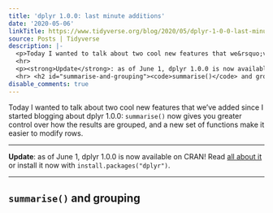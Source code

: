 ```yaml
---
title: 'dplyr 1.0.0: last minute additions'
date: '2020-05-06'
linkTitle: https://www.tidyverse.org/blog/2020/05/dplyr-1-0-0-last-minute-additions/
source: Posts | Tidyverse
description: |-
  <p>Today I wanted to talk about two cool new features that we&rsquo;ve added since I started blogging about dplyr 1.0.0: <code>summarise()</code> now gives you greater control over how the results are grouped, and a new set of functions make it easier to modify rows.</p>
  <hr>
  <p><strong>Update</strong>: as of June 1, dplyr 1.0.0 is now available on CRAN! Read <a href="https://www.tidyverse.org/blog/2020/06/dplyr-1-0-0/">all about it</a> or install it now with <code>install.packages(&quot;dplyr&quot;)</code>.</p>
  <hr> <h2 id="summarise-and-grouping"><code>summarise()</code> and grouping <a ...
disable_comments: true
---
```

<p>Today I wanted to talk about two cool new features that we&rsquo;ve added since I started blogging about dplyr 1.0.0: <code>summarise()</code> now gives you greater control over how the results are grouped, and a new set of functions make it easier to modify rows.</p>
<hr>
<p><strong>Update</strong>: as of June 1, dplyr 1.0.0 is now available on CRAN! Read <a href="https://www.tidyverse.org/blog/2020/06/dplyr-1-0-0/">all about it</a> or install it now with <code>install.packages(&quot;dplyr&quot;)</code>.</p>
<hr> <h2 id="summarise-and-grouping"><code>summarise()</code> and grouping <a ...